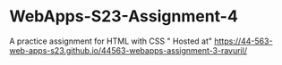 # WebApps-S23-Assignment-4
A practice assignment for HTML with CSS
" Hosted at" https://44-563-web-apps-s23.github.io/44563-webapps-assignment-3-ravuril/
